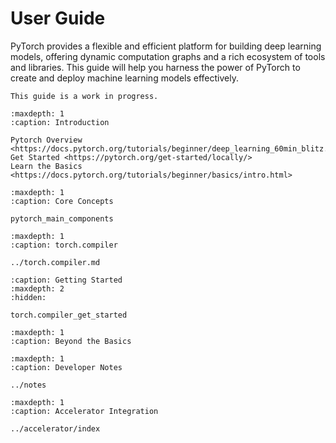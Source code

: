 # User Guide

PyTorch provides a flexible and efficient platform for building deep
learning models, offering dynamic computation graphs and a rich
ecosystem of tools and libraries. This guide will help you harness the power
of PyTorch to create and deploy machine learning models effectively.

```{note}
This guide is a work in progress.
```

```{toctree}
:maxdepth: 1
:caption: Introduction

Pytorch Overview <https://docs.pytorch.org/tutorials/beginner/deep_learning_60min_blitz.html>
Get Started <https://pytorch.org/get-started/locally/>
Learn the Basics <https://docs.pytorch.org/tutorials/beginner/basics/intro.html>
```

```{toctree}
:maxdepth: 1
:caption: Core Concepts

pytorch_main_components
```

```{toctree}
:maxdepth: 1
:caption: torch.compiler

../torch.compiler.md
```

```{toctree}
:caption: Getting Started
:maxdepth: 2
:hidden:

torch.compiler_get_started
```

```{toctree}
:maxdepth: 1
:caption: Beyond the Basics

```

```{toctree}
:maxdepth: 1
:caption: Developer Notes

../notes
```

```{toctree}
:maxdepth: 1
:caption: Accelerator Integration

../accelerator/index
```
